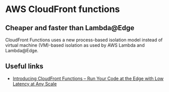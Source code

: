 # AWS CloudFront functions

## Cheaper and faster than Lambda@Edge

CloudFront Functions uses a new process-based isolation model instead of virtual machine (VM)-based isolation as used by AWS Lambda and Lambda@Edge. 

## Useful links

- [Introducing CloudFront Functions – Run Your Code at the Edge with Low Latency at Any Scale](https://aws.amazon.com/blogs/aws/introducing-cloudfront-functions-run-your-code-at-the-edge-with-low-latency-at-any-scale/)
